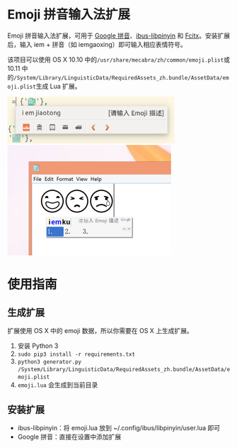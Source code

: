 # Emoji 拼音输入法扩展

Emoji 拼音输入法扩展，可用于 [Google 拼音](http://www.google.com/intl/zh-CN/ime/pinyin/)、[ibus-libpinyin](https://github.com/epico/ibus-libpinyin) 和 [Fcitx](https://fcitx-im.org)。安装扩展后，输入 iem + 拼音（如 iemgaoxing）即可输入相应表情符号。

该项目可以使用 OS X 10.10 中的`/usr/share/mecabra/zh/common/emoji.plist`或 10.11 中的`/System/Library/LinguisticData/RequiredAssets_zh.bundle/AssetData/emoji.plist`生成 Lua 扩展。

<img alt="Screenshot on Ubuntu" src="screenshots/ubuntu.png" width="378">

<img alt="Screenshot on Windows 8" src="screenshots/windows.png" width="370">

# 使用指南

## 生成扩展

扩展使用 OS X 中的 emoji 数据，所以你需要在 OS X 上生成扩展。

1. 安装 Python 3
2. `sudo pip3 install -r requirements.txt`
3. `python3 generator.py /System/Library/LinguisticData/RequiredAssets_zh.bundle/AssetData/emoji.plist`
4. `emoji.lua` 会生成到当前目录

## 安装扩展

* ibus-libpinyin：将 emoji.lua 放到 ~/.config/ibus/libpinyin/user.lua 即可
* Google 拼音：直接在设置中添加扩展
